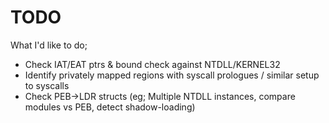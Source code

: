 # TODO

What I'd like to do;

- Check IAT/EAT ptrs & bound check against NTDLL/KERNEL32
- Identify privately mapped regions with syscall prologues / similar setup to syscalls
- Check PEB->LDR structs (eg; Multiple NTDLL instances, compare modules vs PEB, detect shadow-loading)
